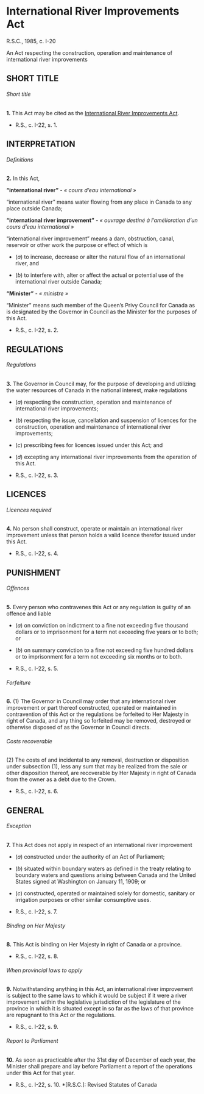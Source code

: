 # International River Improvements Act

R.S.C., 1985, c. I-20

An Act respecting the construction, operation and maintenance of international river improvements

## SHORT TITLE

###### Short title

**1.** This Act may be cited as the [International River Improvements Act](/canada/eng/acts/I/I-20.md).

  * R.S., c. I-22, s. 1.

## INTERPRETATION

###### Definitions

**2.** In this Act,

**“international river”** - _« cours d’eau international »_

    

“international river” means water flowing from any place in Canada to any place outside Canada;

**“international river improvement”** - _« ouvrage destiné à l’amélioration d’un cours d’eau international »_

    

“international river improvement” means a dam, obstruction, canal, reservoir or other work the purpose or effect of which is

  * (_a_) to increase, decrease or alter the natural flow of an international river, and

  * (_b_) to interfere with, alter or affect the actual or potential use of the international river outside Canada;

**“Minister”** - _« ministre »_

    

“Minister” means such member of the Queen’s Privy Council for Canada as is designated by the Governor in Council as the Minister for the purposes of this Act.

  * R.S., c. I-22, s. 2.

## REGULATIONS

###### Regulations

**3.** The Governor in Council may, for the purpose of developing and utilizing the water resources of Canada in the national interest, make regulations

  * (_a_) respecting the construction, operation and maintenance of international river improvements;

  * (_b_) respecting the issue, cancellation and suspension of licences for the construction, operation and maintenance of international river improvements;

  * (_c_) prescribing fees for licences issued under this Act; and

  * (_d_) excepting any international river improvements from the operation of this Act.

  * R.S., c. I-22, s. 3.

## LICENCES

###### Licences required

**4.** No person shall construct, operate or maintain an international river improvement unless that person holds a valid licence therefor issued under this Act.

  * R.S., c. I-22, s. 4.

## PUNISHMENT

###### Offences

**5.** Every person who contravenes this Act or any regulation is guilty of an offence and liable

  * (_a_) on conviction on indictment to a fine not exceeding five thousand dollars or to imprisonment for a term not exceeding five years or to both; or

  * (_b_) on summary conviction to a fine not exceeding five hundred dollars or to imprisonment for a term not exceeding six months or to both.

  * R.S., c. I-22, s. 5.

###### Forfeiture

**6.** (1) The Governor in Council may order that any international river improvement or part thereof constructed, operated or maintained in contravention of this Act or the regulations be forfeited to Her Majesty in right of Canada, and any thing so forfeited may be removed, destroyed or otherwise disposed of as the Governor in Council directs.

###### Costs recoverable

(2) The costs of and incidental to any removal, destruction or disposition under subsection (1), less any sum that may be realized from the sale or other disposition thereof, are recoverable by Her Majesty in right of Canada from the owner as a debt due to the Crown.

  * R.S., c. I-22, s. 6.

## GENERAL

###### Exception

**7.** This Act does not apply in respect of an international river improvement

  * (_a_) constructed under the authority of an Act of Parliament;

  * (_b_) situated within boundary waters as defined in the treaty relating to boundary waters and questions arising between Canada and the United States signed at Washington on January 11, 1909; or

  * (_c_) constructed, operated or maintained solely for domestic, sanitary or irrigation purposes or other similar consumptive uses.

  * R.S., c. I-22, s. 7.

###### Binding on Her Majesty

**8.** This Act is binding on Her Majesty in right of Canada or a province.

  * R.S., c. I-22, s. 8.

###### When provincial laws to apply

**9.** Notwithstanding anything in this Act, an international river improvement is subject to the same laws to which it would be subject if it were a river improvement within the legislative jurisdiction of the legislature of the province in which it is situated except in so far as the laws of that province are repugnant to this Act or the regulations.

  * R.S., c. I-22, s. 9.

###### Report to Parliament

**10.** As soon as practicable after the 31st day of December of each year, the Minister shall prepare and lay before Parliament a report of the operations under this Act for that year.

  * R.S., c. I-22, s. 10.
  *[R.S.C.]: Revised Statutes of Canada
